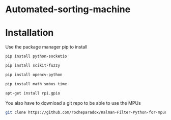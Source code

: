 # Automated-sorting-machine

# Installation
Use the package manager pip to install
```bash
pip install python-socketio
```
```bash
pip install scikit-fuzzy
```
```bash
pip install opencv-python
```
```bash
pip install math smbus time
```
```bash
apt-get install rpi.gpio
```
You also have to download a git repo to be able to use the MPUs
```bash
git clone https://github.com/rocheparadox/Kalman-Filter-Python-for-mpu6050.git
```




